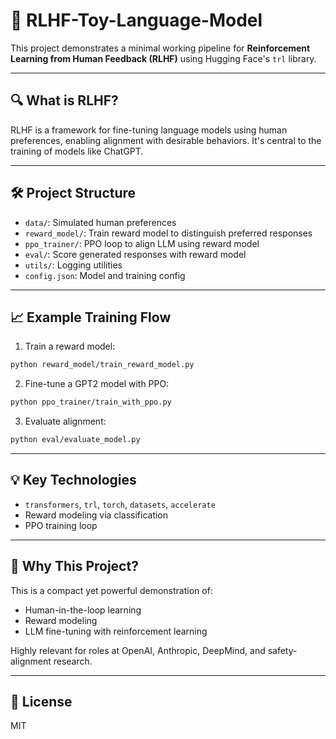 # 🧠 RLHF-Toy-Language-Model

This project demonstrates a minimal working pipeline for **Reinforcement Learning from Human Feedback (RLHF)** using Hugging Face's `trl` library.

---

## 🔍 What is RLHF?

RLHF is a framework for fine-tuning language models using human preferences, enabling alignment with desirable behaviors. It's central to the training of models like ChatGPT.

---

## 🛠️ Project Structure

- `data/`: Simulated human preferences
- `reward_model/`: Train reward model to distinguish preferred responses
- `ppo_trainer/`: PPO loop to align LLM using reward model
- `eval/`: Score generated responses with reward model
- `utils/`: Logging utilities
- `config.json`: Model and training config

---

## 📈 Example Training Flow

1. Train a reward model:
```bash
python reward_model/train_reward_model.py
```

2. Fine-tune a GPT2 model with PPO:
```bash
python ppo_trainer/train_with_ppo.py
```

3. Evaluate alignment:
```bash
python eval/evaluate_model.py
```

---

## 💡 Key Technologies

- `transformers`, `trl`, `torch`, `datasets`, `accelerate`
- Reward modeling via classification
- PPO training loop

---

## 🎯 Why This Project?

This is a compact yet powerful demonstration of:
- Human-in-the-loop learning
- Reward modeling
- LLM fine-tuning with reinforcement learning

Highly relevant for roles at OpenAI, Anthropic, DeepMind, and safety-alignment research.

---

## 📜 License

MIT
